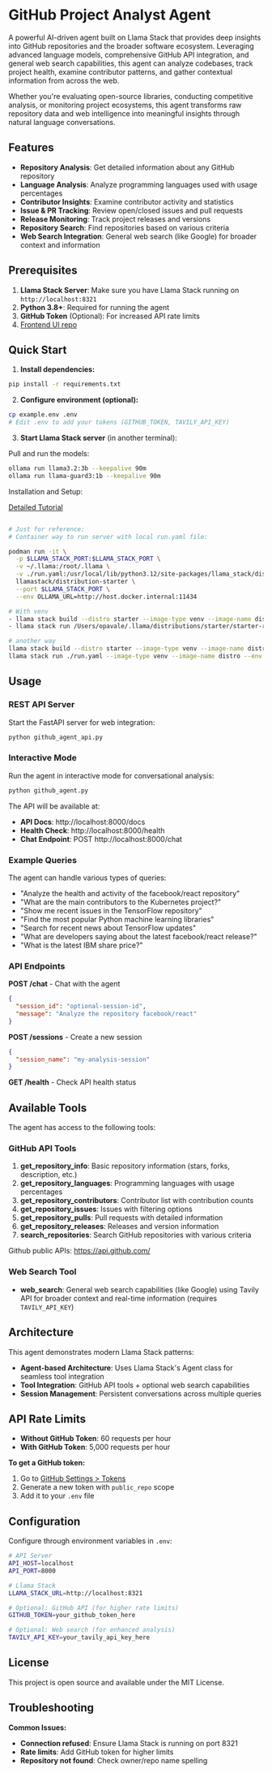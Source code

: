 # GitHub Project Analyst Agent

A powerful AI-driven agent built on Llama Stack that provides deep insights into GitHub repositories and the broader software ecosystem. Leveraging advanced language models, comprehensive GitHub API integration, and general web search capabilities, this agent can analyze codebases, track project health, examine contributor patterns, and gather contextual information from across the web.

Whether you're evaluating open-source libraries, conducting competitive analysis, or monitoring project ecosystems, this agent transforms raw repository data and web intelligence into meaningful insights through natural language conversations.

## Features

- **Repository Analysis**: Get detailed information about any GitHub repository
- **Language Analysis**: Analyze programming languages used with usage percentages
- **Contributor Insights**: Examine contributor activity and statistics
- **Issue & PR Tracking**: Review open/closed issues and pull requests
- **Release Monitoring**: Track project releases and versions
- **Repository Search**: Find repositories based on various criteria
- **Web Search Integration**: General web search (like Google) for broader context and information

## Prerequisites

1. **Llama Stack Server**: Make sure you have Llama Stack running on `http://localhost:8321`
2. **Python 3.8+**: Required for running the agent
3. **GitHub Token** (Optional): For increased API rate limits
4. [Frontend UI repo](https://github.com/anujsingla/llama-stack-ui-demo)

## Quick Start

1. **Install dependencies:**

```bash
pip install -r requirements.txt
```

2. **Configure environment (optional):**

```bash
cp example.env .env
# Edit .env to add your tokens (GITHUB_TOKEN, TAVILY_API_KEY)
```

3. **Start Llama Stack server** (in another terminal):

Pull and run the models:

```bash
ollama run llama3.2:3b --keepalive 90m
ollama run llama-guard3:1b --keepalive 90m

```

Installation and Setup:

[Detailed Tutorial](https://llama-stack.readthedocs.io/en/latest/getting_started/detailed_tutorial.html#detailed-tutorial)

```bash

# Just for reference:
# Container way to run server with local run.yaml file:

podman run -it \
  -p $LLAMA_STACK_PORT:$LLAMA_STACK_PORT \
  -v ~/.llama:/root/.llama \
  -v ./run.yaml:/usr/local/lib/python3.12/site-packages/llama_stack/distributions/starter/run.yaml:z \
  llamastack/distribution-starter \
  --port $LLAMA_STACK_PORT \
  --env OLLAMA_URL=http://host.docker.internal:11434

# With venv
- llama stack build --distro starter --image-type venv --image-name distro
- llama stack run /Users/opavale/.llama/distributions/starter/starter-run.yaml --image-type venv --image-name distro --env OLLAMA_URL=http://127.0.0.1:11434

# another way
llama stack build --distro starter --image-type venv --image-name distro
llama stack run ./run.yaml --image-type venv --image-name distro --env OLLAMA_URL=http://127.0.0.1:11434
```

## Usage

### REST API Server

Start the FastAPI server for web integration:

```bash
python github_agent_api.py
```

### Interactive Mode

Run the agent in interactive mode for conversational analysis:

```bash
python github_agent.py
```

The API will be available at:

- **API Docs**: http://localhost:8000/docs
- **Health Check**: http://localhost:8000/health
- **Chat Endpoint**: POST http://localhost:8000/chat

### Example Queries

The agent can handle various types of queries:

- "Analyze the health and activity of the facebook/react repository"
- "What are the main contributors to the Kubernetes project?"
- "Show me recent issues in the TensorFlow repository"
- "Find the most popular Python machine learning libraries"
- "Search for recent news about TensorFlow updates"
- "What are developers saying about the latest facebook/react release?"
- "What is the latest IBM share price?"

### API Endpoints

**POST /chat** - Chat with the agent

```json
{
  "session_id": "optional-session-id",
  "message": "Analyze the repository facebook/react"
}
```

**POST /sessions** - Create a new session

```json
{
  "session_name": "my-analysis-session"
}
```

**GET /health** - Check API health status

## Available Tools

The agent has access to the following tools:

### GitHub API Tools

1. **get_repository_info**: Basic repository information (stars, forks, description, etc.)
2. **get_repository_languages**: Programming languages with usage percentages
3. **get_repository_contributors**: Contributor list with contribution counts
4. **get_repository_issues**: Issues with filtering options
5. **get_repository_pulls**: Pull requests with detailed information
6. **get_repository_releases**: Releases and version information
7. **search_repositories**: Search GitHub repositories with various criteria

Github public APIs: https://api.github.com/

### Web Search Tool

- **web_search**: General web search capabilities (like Google) using Tavily API for broader context and real-time information (requires `TAVILY_API_KEY`)

## Architecture

This agent demonstrates modern Llama Stack patterns:

- **Agent-based Architecture**: Uses Llama Stack's Agent class for seamless tool integration
- **Tool Integration**: GitHub API tools + optional web search capabilities
- **Session Management**: Persistent conversations across multiple queries

## API Rate Limits

- **Without GitHub Token**: 60 requests per hour
- **With GitHub Token**: 5,000 requests per hour

**To get a GitHub token:**

1. Go to [GitHub Settings > Tokens](https://github.com/settings/tokens)
2. Generate a new token with `public_repo` scope
3. Add it to your `.env` file

## Configuration

Configure through environment variables in `.env`:

```bash
# API Server
API_HOST=localhost
API_PORT=8000

# Llama Stack
LLAMA_STACK_URL=http://localhost:8321

# Optional: GitHub API (for higher rate limits)
GITHUB_TOKEN=your_github_token_here

# Optional: Web search (for enhanced analysis)
TAVILY_API_KEY=your_tavily_api_key_here
```

## License

This project is open source and available under the MIT License.

## Troubleshooting

**Common Issues:**

- **Connection refused**: Ensure Llama Stack is running on port 8321
- **Rate limits**: Add GitHub token for higher limits
- **Repository not found**: Check owner/repo name spelling
